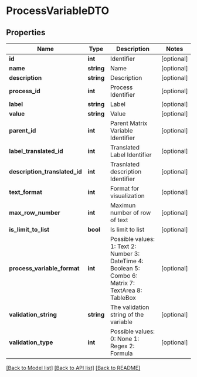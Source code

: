 # ProcessVariableDTO

## Properties
Name | Type | Description | Notes
------------ | ------------- | ------------- | -------------
**id** | **int** | Identifier | [optional] 
**name** | **string** | Name | [optional] 
**description** | **string** | Description | [optional] 
**process_id** | **int** | Process Identifier | [optional] 
**label** | **string** | Label | [optional] 
**value** | **string** | Value | [optional] 
**parent_id** | **int** | Parent Matrix Variable Identifier | [optional] 
**label_translated_id** | **int** | Translated Label Identifier | [optional] 
**description_translated_id** | **int** | Trasnlated description Identifier | [optional] 
**text_format** | **int** | Format for visualization | [optional] 
**max_row_number** | **int** | Maximun number of row of text | [optional] 
**is_limit_to_list** | **bool** | Is limit to list | [optional] 
**process_variable_format** | **int** | Possible values:  1: Text  2: Number  3: DateTime  4: Boolean  5: Combo  6: Matrix  7: TextArea  8: TableBox | [optional] 
**validation_string** | **string** | The validation string of the variable | [optional] 
**validation_type** | **int** | Possible values:  0: None  1: Regex  2: Formula | [optional] 

[[Back to Model list]](../README.md#documentation-for-models) [[Back to API list]](../README.md#documentation-for-api-endpoints) [[Back to README]](../README.md)


